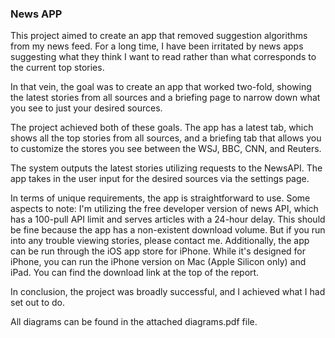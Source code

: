 ### News APP

This project aimed to create an app that removed suggestion algorithms from my news feed. For a long time, I have been irritated by news apps suggesting what they think I want to read rather than what corresponds to the current top stories. 

In that vein, the goal was to create an app that worked two-fold, showing the latest stories from all sources and a briefing page to narrow down what you see to just your desired sources. 

The project achieved both of these goals. The app has a latest tab, which shows all the top stories from all sources, and a briefing tab that allows you to customize the stores you see between the WSJ, BBC, CNN, and Reuters. 

The system outputs the latest stories utilizing requests to the NewsAPI. The app takes in the user input for the desired sources via the settings page. 

In terms of unique requirements, the app is straightforward to use. Some aspects to note: I'm utilizing the free developer version of news API, which has a 100-pull API limit and serves articles with a 24-hour delay. This should be fine because the app has a non-existent download volume. But if you run into any trouble viewing stories, please contact me. Additionally, the app can be run through the iOS app store for iPhone. While it's designed for iPhone, you can run the iPhone version on Mac (Apple Silicon only) and iPad. You can find the download link at the top of the report. 

In conclusion, the project was broadly successful, and I achieved what I had set out to do. 

All diagrams can be found in the attached diagrams.pdf file. 
